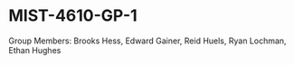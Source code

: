 # MIST-4610-GP-1

Group Members: Brooks Hess, Edward Gainer, Reid Huels, Ryan Lochman, Ethan Hughes
